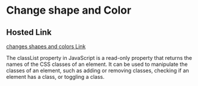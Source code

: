 # Change shape and Color

## Hosted Link

[changes shapes and colors Link](https://ugamraj.github.io/M-4-DOM/Change%20shape%20and%20Color/)


The classList property in JavaScript is a read-only property that returns the names of the CSS classes of an element. It can be used to manipulate the classes of an element, such as adding or removing classes, checking if an element has a class, or toggling a class.</br>
